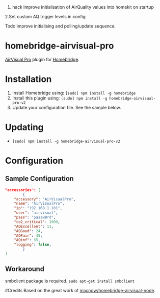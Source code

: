 1. hack Improve initialisation of AirQuality values into homekit on startup
 
2.Set custom AQ trigger levels in config

Todo
improve initialising and polling/update sequence.

# homebridge-airvisual-pro

[AirVisual Pro](https://www.airvisual.com/air-quality-monitor) plugin for [Homebridge](https://github.com/nfarina/homebridge).

# Installation

1. Install Homebridge using: `[sudo] npm install -g homebridge`
2. Install this plugin using: `[sudo] npm install -g homebridge-airvisual-pro-v2`
3. Update your configuration file. See the sample below.

# Updating

- `[sudo] npm install -g homebridge-airvisual-pro-v2`

# Configuration

## Sample Configuration

```json
"accessories": [
        {
    "accessory": "AirVisualPro",
    "name": "AirVisualPro",
    "ip": "192.168.1.101",
    "user": "airvisual",
    "pass": "passw0rd",
    "co2_critical": 1000,
    "AQExcellent": 11,
    "AQGood": 24,
    "AQFair": 45,
    "AQinf": 65,
    "logging": false,
        }
]
```

## Workaround
smbclient package is required. `sudo apt-get install smbclient`

#Credits
Based on the great work of [macnow/homebridge-airvisual-node](https://github.com/macnow/homebridge-airvisual-node).
